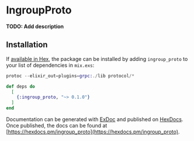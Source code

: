 # IngroupProto

**TODO: Add description**

## Installation

If [available in Hex](https://hex.pm/docs/publish), the package can be installed
by adding `ingroup_proto` to your list of dependencies in `mix.exs`:

```elixir
protoc --elixir_out=plugins=grpc:./lib protocol/*
```

```elixir
def deps do
  [
    {:ingroup_proto, "~> 0.1.0"}
  ]
end
```

Documentation can be generated with [ExDoc](https://github.com/elixir-lang/ex_doc)
and published on [HexDocs](https://hexdocs.pm). Once published, the docs can
be found at [https://hexdocs.pm/ingroup_proto](https://hexdocs.pm/ingroup_proto).
